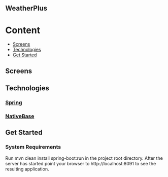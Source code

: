 ## WeatherPlus

# Content

-	[Screens](#screens)
-	[Technologies](#technologies)
-	[Get Started](#get-started)


## Screens
 

## Technologies

### [Spring](https://spring.io/)

### [NativeBase](https://vaadin.com/)


## Get Started

###  System Requirements

Run mvn clean install spring-boot:run in the project root directory. After the server has started point your browser to http://localhost:8091 to see the resulting application.
